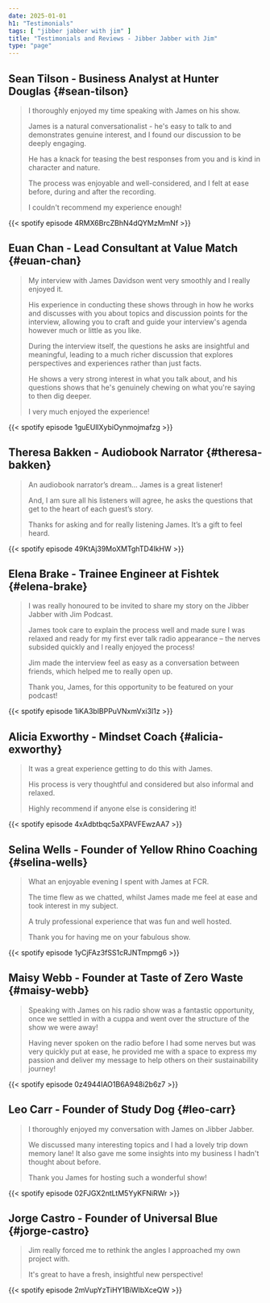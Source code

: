 ```yaml
---
date: 2025-01-01
h1: "Testimonials"
tags: [ "jibber jabber with jim" ]
title: "Testimonials and Reviews - Jibber Jabber with Jim"
type: "page"
---
```


## Sean Tilson - Business Analyst at Hunter Douglas {#sean-tilson}

> I thoroughly enjoyed my time speaking with James on his show.
>
> James is a natural conversationalist - he's easy to talk to and demonstrates genuine interest, and I found our discussion to be deeply engaging.
>
> He has a knack for teasing the best responses from you and is kind in character and nature.
>
> The process was enjoyable and well-considered, and I felt at ease before, during and after the recording.
>
> I couldn't recommend my experience enough!

{{< spotify episode 4RMX6BrcZBhN4dQYMzMmNf >}}

## Euan Chan - Lead Consultant at Value Match {#euan-chan}

> My interview with James Davidson went very smoothly and I really enjoyed it.
>
> His experience in conducting these shows through in how he works and discusses with you about topics and discussion points for the interview, allowing you to craft and guide your interview's agenda however much or little as you like.
>
> During the interview itself, the questions he asks are insightful and meaningful, leading to a much richer discussion that explores perspectives and experiences rather than just facts.
>
> He shows a very strong interest in what you talk about, and his questions shows that he's genuinely chewing on what you're saying to then dig deeper.
>
> I very much enjoyed the experience!

{{< spotify episode 1guEUllXybiOynmojmafzg >}}

## Theresa Bakken - Audiobook Narrator {#theresa-bakken}

> An audiobook narrator’s dream... James is a great listener!
>
> And, I am sure all his listeners will agree, he asks the questions that get to the heart of each guest’s story.
>
> Thanks for asking and for really listening James. It’s a gift to feel heard.

{{< spotify episode 49KtAj39MoXMTghTD4lkHW >}}

## Elena Brake - Trainee Engineer at Fishtek {#elena-brake}

> I was really honoured to be invited to share my story on the Jibber Jabber with Jim Podcast.
>
> James took care to explain the process well and made sure I was relaxed and ready for my first ever talk radio appearance – the nerves subsided quickly and I really enjoyed the process!
>
> Jim made the interview feel as easy as a conversation between friends, which helped me to really open up.
>
> Thank you, James, for this opportunity to be featured on your podcast!

{{< spotify episode 1iKA3blBPPuVNxmVxi3I1z >}}

## Alicia Exworthy - Mindset Coach {#alicia-exworthy}

> It was a great experience getting to do this with James.
>
> His process is very thoughtful and considered but also informal and relaxed.
>
> Highly recommend if anyone else is considering it!

{{< spotify episode 4xAdbtbqc5aXPAVFEwzAA7 >}}

## Selina Wells - Founder of Yellow Rhino Coaching {#selina-wells}

> What an enjoyable evening I spent with James at FCR.
>
> The time flew as we chatted, whilst James made me feel at ease and took interest in my subject.
>
> A truly professional experience that was fun and well hosted.
>
> Thank you for having me on your fabulous show.

{{< spotify episode 1yCjFAz3fSS1cRJNTmpmg6 >}}

## Maisy Webb - Founder at Taste of Zero Waste {#maisy-webb}

> Speaking with James on his radio show was a fantastic opportunity, once we settled in with a cuppa and went over the structure of the show we were away!
>
> Having never spoken on the radio before I had some nerves but was very quickly put at ease, he provided me with a space to express my passion and deliver my message to help others on their sustainability journey!

{{< spotify episode 0z4944IAO1B6A948i2b6z7 >}}

## Leo Carr - Founder of Study Dog {#leo-carr}

> I thoroughly enjoyed my conversation with James on Jibber Jabber.
>
> We discussed many interesting topics and I had a lovely trip down memory lane! It also gave me some insights into my business I hadn't thought about before.
>
> Thank you James for hosting such a wonderful show!

{{< spotify episode 02FJGX2ntLtM5YyKFNiRWr >}}

## Jorge Castro - Founder of Universal Blue {#jorge-castro}

> Jim really forced me to rethink the angles I approached my own project with.
>
> It's great to have a fresh, insightful new perspective!

{{< spotify episode 2mVupYzTiHY1BiWIbXceQW >}}
